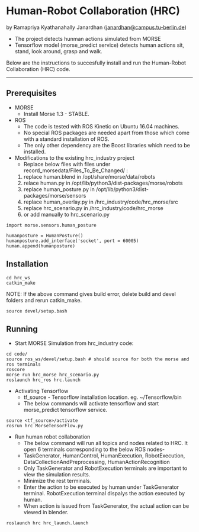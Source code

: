 Human-Robot Collaboration (HRC)
============

by Ramapriya Kyathanahally Janardhan (janardhan@campus.tu-berlin.de)

*   The project detects hunman actions simulated from MORSE
*   Tensorflow model (morse_predict service) detects human actions sit, stand, look around, grasp and walk.

Below are the instructions to succesfully install and run the Human-Robot Collaboration (HRC) code.

---

## Prerequisites

*   MORSE
    *   Install Morse 1.3 - STABLE.
*   ROS
    *   The code is tested with ROS Kinetic on Ubuntu 16.04 machines.
    *   No special ROS packages are needed apart from those which come with a standard installation of ROS.
    *   The only other dependency are the Boost libraries which need to be installed.
*   Modifications to the existing hrc_industry project
    *   Replace below files with files under record_morsedata/Files_To_Be_Changed/ : 
    1.  replace human.blend in /opt/share/morse/data/robots
    2.  relace human.py in /opt/lib/python3/dist-packages/morse/robots
    3.  replace human_posture.py in /opt/lib/python3/dist-packages/morse/sensors
    4.  replace human_overlay.py in /hrc_industry/code/hrc_morse/src
    5.  replace hrc_scenario.py in /hrc_industry/code/hrc_morse 
    6.  or add manually to hrc_scenario.py

```
import morse.sensors.human_posture

humanposture = HumanPosture()
humanposture.add_interface('socket', port = 60005)
human.append(humanposture)

```
    
## Installation
```
cd hrc_ws
catkin_make
```
NOTE: If the above command gives build error, delete build and devel folders and rerun catkin_make.
```
source devel/setup.bash
```

## Running

*   Start MORSE Simulation from hrc_industry code:

```
cd code/
source ros_ws/devel/setup.bash # should source for both the morse and ros terminals
roscore
morse run hrc_morse hrc_scenario.py
roslaunch hrc_ros hrc.launch
```

*   Activating Tensorflow 
    *   tf_source - Tensorflow installation location. eg. ~/Tensorflow/bin
    *   The below commands will activate tensorflow and start morse_predict tensorflow service.

```
source <tf_source>/activate
rosrun hrc MorseTensorFlow.py
```

*   Run human robot collaboration
    *   The below command will run all topics and nodes related to HRC. It open 6 terminals corresponding to the below ROS nodes-
    *   TaskGenerator, HumanControl, HumanExecution, RobotExecution, DataCollectionAndPreprocessing, HumanActionRecognition
    *   Only TaskGenerator and RobotExecution terminals are important to view the simulation results. 
    *   Minimize the rest terminals.
    *   Enter the action to be executed by human under TaskGenerator terminal. RobotExecution terminal dispalys the action executed by human.
    *   When action is issued from TaskGenerator, the actual action can be viewed in blender.

```
roslaunch hrc hrc_launch.launch 
```




